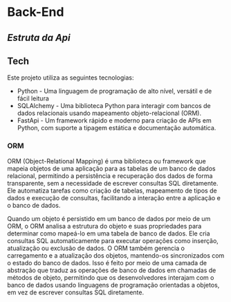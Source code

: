 # Back-End
## _Estruta da Api_

## Tech

Este projeto utiliza as seguintes tecnologias:

- Python - Uma linguagem de programação de alto nível, versátil e de fácil leitura
- SQLAlchemy -  Uma biblioteca Python para interagir com bancos de dados relacionais usando mapeamento objeto-relacional (ORM).
- FastApi -  Um framework rápido e moderno para criação de APIs em Python, com suporte a tipagem estática e documentação automática.


### ORM

ORM (Object-Relational Mapping) é uma biblioteca ou framework que mapeia objetos de uma aplicação para as tabelas de um banco de dados relacional, permitindo a persistência e recuperação dos dados de forma transparente, sem a necessidade de escrever consultas SQL diretamente. Ele automatiza tarefas como criação de tabelas, mapeamento de tipos de dados e execução de consultas, facilitando a interação entre a aplicação e o banco de dados.

Quando um objeto é persistido em um banco de dados por meio de um ORM, o ORM analisa a estrutura do objeto e suas propriedades para determinar como mapeá-lo em uma tabela de banco de dados. Ele cria consultas SQL automaticamente para executar operações como inserção, atualização ou exclusão de dados. O ORM também gerencia o carregamento e a atualização dos objetos, mantendo-os sincronizados com o estado do banco de dados. Isso é feito por meio de uma camada de abstração que traduz as operações de banco de dados em chamadas de métodos de objeto, permitindo que os desenvolvedores interajam com o banco de dados usando linguagens de programação orientadas a objetos, em vez de escrever consultas SQL diretamente.
